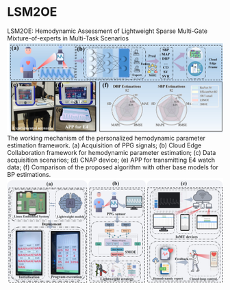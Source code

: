 # LSM2OE
LSM2OE: Hemodynamic Assessment of Lightweight Sparse Multi-Gate Mixture-of-experts in Multi-Task Scenarios
![image](https://github.com/liuyisi123/LSMOE/blob/main/Figure/Fig.1.jpg)
The working mechanism of the personalized hemodynamic parameter estimation framework.  (a) Acquisition of PPG signals; (b) Cloud Edge Collaboration framework for hemodynamic parameter estimation; (c) Data acquisition scenarios; (d) CNAP device; (e) APP for transmitting E4 watch data; (f) Comparison of the proposed algorithm with other base models for BP estimations.
![image](https://github.com/liuyisi123/LSMOE/blob/main/Figure/Fig.2.jpg)

